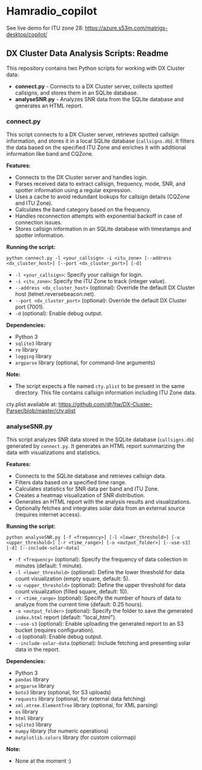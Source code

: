 # Hamradio_copilot

See live demo for ITU zone 28: https://azure.s53m.com/matrigs-desktop/copilot/

## DX Cluster Data Analysis Scripts: Readme

This repository contains two Python scripts for working with DX Cluster data:

  * **connect.py** - Connects to a DX Cluster server, collects spotted callsigns, and stores them in an SQLite database.
  * **analyseSNR.py** - Analyzes SNR data from the SQLite database and generates an HTML report.

### connect.py

This script connects to a DX Cluster server, retrieves spotted callsign information, and stores it in a local SQLite database (`callsigns.db`). It filters the data based on the specified ITU Zone and enriches it with additional information like band and CQZone.

**Features:**

* Connects to the DX Cluster server and handles login.
* Parses received data to extract callsign, frequency, mode, SNR, and spotter information using a regular expression.
* Uses a cache to avoid redundant lookups for callsign details (CQZone and ITU Zone).
* Calculates the band category based on the frequency.
* Handles reconnection attempts with exponential backoff in case of connection issues.
* Stores callsign information in an SQLite database with timestamps and spotter information.

**Running the script:**

```
python connect.py -l <your_callsign> -i <itu_zone> [--address <dx_cluster_host>] [--port <dx_cluster_port>] [-d]
```

* `-l <your_callsign>`: Specify your callsign for login.
* `-i <itu_zone>`: Specify the ITU Zone to track (integer value).
* `--address <dx_cluster_host>` (optional): Override the default DX Cluster host (telnet.reversebeacon.net).
* `--port <dx_cluster_port>` (optional): Override the default DX Cluster port (7001).
* `-d` (optional): Enable debug output.

**Dependencies:**

* Python 3
* `sqlite3` library
* `re` library
* `logging` library
* `argparse` library (optional, for command-line arguments)

**Note:**

* The script expects a file named `cty.plist` to be present in the same directory. This file contains callsign information including ITU Zone data.

cty.plist available at: https://github.com/dh1tw/DX-Cluster-Parser/blob/master/cty.plist

### analyseSNR.py

This script analyzes SNR data stored in the SQLite database (`callsigns.db`) generated by `connect.py`. It generates an HTML report summarizing the data with visualizations and statistics.

**Features:**

* Connects to the SQLite database and retrieves callsign data.
* Filters data based on a specified time range.
* Calculates statistics for SNR data per band and ITU Zone.
* Creates a heatmap visualization of SNR distribution.
* Generates an HTML report with the analysis results and visualizations.
* Optionally fetches and integrates solar data from an external source (requires internet access).

**Running the script:**

```
python analyseSNR.py [-f <frequency>] [-l <lower_threshold>] [-u <upper_threshold>] [-r <time_range>] [-o <output_folder>] [--use-s3] [-d] [--include-solar-data]
```

* `-f <frequency>` (optional): Specify the frequency of data collection in minutes (default: 1 minute).
* `-l <lower_threshold>` (optional): Define the lower threshold for data count visualization (empty square, default: 5).
* `-u <upper_threshold>` (optional): Define the upper threshold for data count visualization (filled square, default: 10).
* `-r <time_range>` (optional): Specify the number of hours of data to analyze from the current time (default: 0.25 hours).
* `-o <output_folder>` (optional):  Specify the folder to save the generated `index.html` report (default: "local_html").
* `--use-s3` (optional): Enable uploading the generated report to an S3 bucket (requires configuration).
* `-d` (optional): Enable debug output.
* `--include-solar-data` (optional): Include fetching and presenting solar data in the report.

**Dependencies:**

* Python 3
* `pandas` library
* `argparse` library
* `boto3` library (optional, for S3 uploads)
* `requests` library (optional, for external data fetching)
* `xml.etree.ElementTree` library (optional, for XML parsing)
* `os` library
* `html` library
* `sqlite3` library
* `numpy` library (for numeric operations)
* `matplotlib.colors` library (for custom colormap)

**Note:**

* None at the moment :)
